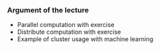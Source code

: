 ### Argument of the lecture

+ Parallel computation with exercise
+ Distribute computation with exercise
+ Example of cluster usage with machine learning
